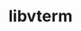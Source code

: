---
title: "libvterm"
layout: cache
categories: [package, v0.22.1]
meta: {"versions": ["0.3.3"], "compilers": ["gcc@=10.2.1", "gcc@=7.5.0"], "oss": ["centos7", "ubuntu18.04"], "platforms": ["linux"], "targets": ["x86_64_v3"], "stacks": ["developer-tools", "developer-tools-manylinux2014", "root"], "num_specs": 2, "num_specs_by_stack": {"developer-tools-manylinux2014": 1, "root": 2, "developer-tools": 1}}
spec_details: [{"hash": "dwio5pdhohgtamnfymnglhleezlmjpdw", "compiler": "gcc@=10.2.1", "versions": ["0.3.3"], "os": "centos7", "platform": "linux", "target": "x86_64_v3", "variants": ["build_system=makefile"], "stacks": ["developer-tools-manylinux2014", "root"], "size": "-", "tarball": "https://binaries.spack.io/releases/v0.22.1/build_cache/linux-centos7-x86_64_v3/gcc-10.2.1/libvterm-0.3.3/linux-centos7-x86_64_v3-gcc-10.2.1-libvterm-0.3.3-dwio5pdhohgtamnfymnglhleezlmjpdw.spack"}, {"hash": "jnklep7h3wertygelwwdyfxinaukkhfx", "compiler": "gcc@=7.5.0", "versions": ["0.3.3"], "os": "ubuntu18.04", "platform": "linux", "target": "x86_64_v3", "variants": ["build_system=makefile"], "stacks": ["developer-tools", "root"], "size": "-", "tarball": "https://binaries.spack.io/releases/v0.22.1/build_cache/linux-ubuntu18.04-x86_64_v3/gcc-7.5.0/libvterm-0.3.3/linux-ubuntu18.04-x86_64_v3-gcc-7.5.0-libvterm-0.3.3-jnklep7h3wertygelwwdyfxinaukkhfx.spack"}]
---